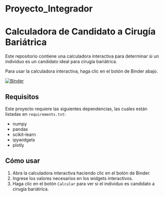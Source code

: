 # Proyecto_Integrador
# Calculadora de Candidato a Cirugía Bariátrica

Este repositorio contiene una calculadora interactiva para determinar si un individuo es un candidato ideal para cirugía bariátrica.

Para usar la calculadora interactiva, haga clic en el botón de Binder abajo.

[![Binder](https://mybinder.org/badge_logo.svg)](https://mybinder.org/v2/gh/luisovillista/Proyecto_Integrador/main?urlpath=https%3A%2F%2Fgithub.com%2Fluisovillista%2FProyecto_Integrador%2Fblob%2Fmain%2FJ%2526J_ProyectoIntegrador.ipynb)

## Requisitos

Este proyecto requiere las siguientes dependencias, las cuales están listadas en `requirements.txt`:

- numpy
- pandas
- scikit-learn
- ipywidgets
- plotly

## Cómo usar

1. Abra la calculadora interactiva haciendo clic en el botón de Binder.
2. Ingrese los valores necesarios en los widgets interactivos.
3. Haga clic en el botón `Calcular` para ver si el individuo es candidato a cirugía bariátrica.

